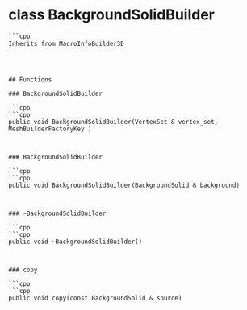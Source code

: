 # class BackgroundSolidBuilder


```cpp
```cpp
Inherits from MacroInfoBuilder3D
```
```



## Functions

### BackgroundSolidBuilder

```cpp
```cpp
public void BackgroundSolidBuilder(VertexSet & vertex_set, MeshBuilderFactoryKey )
```
```


### BackgroundSolidBuilder

```cpp
```cpp
public void BackgroundSolidBuilder(BackgroundSolid & background)
```
```


### ~BackgroundSolidBuilder

```cpp
```cpp
public void ~BackgroundSolidBuilder()
```
```


### copy

```cpp
```cpp
public void copy(const BackgroundSolid & source)
```
```





